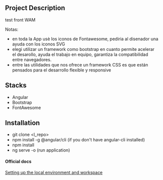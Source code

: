 ## Project Description

test front WAM

Notas:

- en toda la App usè los iconos de Fontawesome, pediria al disenador una ayuda con los iconos SVG
- elegi utilizar un framework como bootstrap en cuanto permite acelerar el desarollo, ayuda el trabajo en equipo, garantiza la compatibilidad entre navegadores.
- entre las utilidades que nos ofrece un framework CSS es que están pensados para el desarrollo flexible y responsive

## Stacks

- Angular
- Bootstrap
- FontAwesome

## Installation

- git clone <l_repo>
- npm install -g @angular/cli (if you don't have angular-cli installed)
- npm install
- ng serve -o (run application)

#### Official docs

[Setting up the local environment and workspace](https://angular.io/guide/setup-local)
